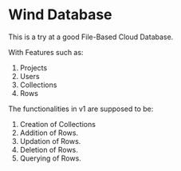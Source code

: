 # Wind Database

This is a try at a good File-Based Cloud Database.

With Features such as:
1. Projects
2. Users
3. Collections
4. Rows

The functionalities in v1 are supposed to be:
1. Creation of Collections
2. Addition of Rows.
3. Updation of Rows.
4. Deletion of Rows.
5. Querying of Rows.